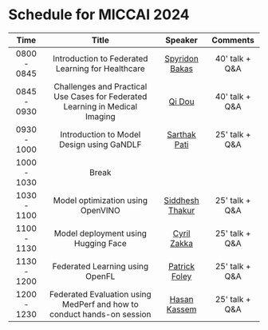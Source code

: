 # Schedule for MICCAI 2024

|   **Time**  |                                   **Title**                                  |   **Speaker**   |    **Comments**   |
|:-----------:|:----------------------------------------------------------------------------:|:---------------:|:-----------------:|
| 0800 - 0845 |               Introduction to Federated Learning for Healthcare              |  [Spyridon Bakas](https://medicine.iu.edu/faculty/64865/bakas-spyridon) |   40' talk + Q&A   |
| 0845 - 0930 | Challenges and Practical Use Cases for Federated Learning in Medical Imaging |      [Qi Dou](https://www.cse.cuhk.edu.hk/~qdou/)     |   40' talk + Q&A   |
| 0930 - 1000 |                   Introduction to Model Design using GaNDLF                  |   [Sarthak Pati](https://medicine.iu.edu/pathology/research/computational-pathology/people/pati)  | 25' talk + Q&A |
| 1000 - 1030 |                                     Break                                    |                 |                   |
| 1030 - 1100 |                       Model optimization using OpenVINO                      | [Siddhesh Thakur](https://github.com/Geeks-Sid) | 25' talk + Q&A |
| 1100 - 1130 |                      Model deployment using Hugging Face                     |   [Cyril Zakka](https://cyrilzakka.github.io/)  | 25' talk + Q&A |
| 1130 - 1200 |                        Federated Learning using OpenFL                       |      [Patrick Foley](https://www.linkedin.com/in/psfoley/)      | 25' talk + Q&A |
| 1200 - 1230 |    Federated Evaluation using MedPerf and how to conduct hands-on session    |   [Hasan Kassem](https://www.linkedin.com/in/hasan-kassem-02625119b/?originalSubdomain=fr)  | 25' talk + Q&A |
